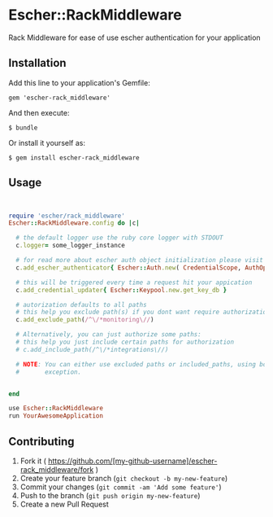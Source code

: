 # Escher::RackMiddleware

Rack Middleware for ease of use escher authentication for your application

## Installation

Add this line to your application's Gemfile:

    gem 'escher-rack_middleware'

And then execute:

    $ bundle

Or install it yourself as:

    $ gem install escher-rack_middleware

## Usage

```ruby


require 'escher/rack_middleware'
Escher::RackMiddleware.config do |c|

  # the default logger use the ruby core logger with STDOUT
  c.logger= some_logger_instance

  # for read more about escher auth object initialization please visit escherauth.io
  c.add_escher_authenticator{ Escher::Auth.new( CredentialScope, AuthOptions ) }

  # this will be triggered every time a request hit your appication
  c.add_credential_updater{ Escher::Keypool.new.get_key_db }

  # autorization defaults to all paths
  # this help you exclude path(s) if you dont want require authorization for every endpoint
  c.add_exclude_path(/^\/*monitoring\//)

  # Alternatively, you can just authorize some paths:
  # this help you just include certain paths for authorization
  # c.add_include_path(/^\/*integrations\//)

  # NOTE: You can either use excluded paths or included_paths, using both will throw an
  #       exception.


end

use Escher::RackMiddleware
run YourAwesomeApplication

```

## Contributing

1. Fork it ( https://github.com/[my-github-username]/escher-rack_middleware/fork )
2. Create your feature branch (`git checkout -b my-new-feature`)
3. Commit your changes (`git commit -am 'Add some feature'`)
4. Push to the branch (`git push origin my-new-feature`)
5. Create a new Pull Request
